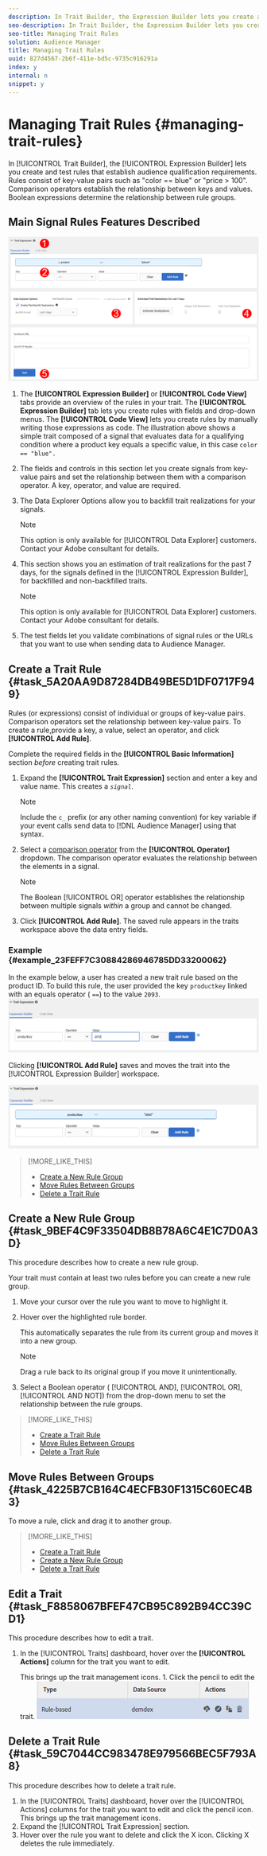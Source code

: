 ```yaml
---
description: In Trait Builder, the Expression Builder lets you create and test rules that establish audience qualification requirements. Rules consist of key-value pairs such as "color == blue" or "price > 100". Comparison operators establish the relationship between keys and values. Boolean expressions determine the relationship between rule groups.
seo-description: In Trait Builder, the Expression Builder lets you create and test rules that establish audience qualification requirements. Rules consist of key-value pairs such as "color == blue" or "price > 100". Comparison operators establish the relationship between keys and values. Boolean expressions determine the relationship between rule groups.
seo-title: Managing Trait Rules
solution: Audience Manager
title: Managing Trait Rules
uuid: 827d4567-2b6f-411e-bd5c-9735c916291a
index: y
internal: n
snippet: y
---
```


# Managing Trait Rules {#managing-trait-rules}

In [!UICONTROL Trait Builder], the [!UICONTROL Expression Builder] lets you create and test rules that establish audience qualification requirements. Rules consist of key-value pairs such as "color == blue" or "price > 100". Comparison operators establish the relationship between keys and values. Boolean expressions determine the relationship between rule groups.

<!--
c_tb_rules.xml
-->

## Main Signal Rules Features Described

![](assets/manage-trait-rules.png)

1. The **[!UICONTROL Expression Builder]** or **[!UICONTROL Code View]** tabs provide an overview of the rules in your trait. The **[!UICONTROL Expression Builder]** tab lets you create rules with fields and drop-down menus. The **[!UICONTROL Code View]** lets you create rules by manually writing those expressions as code. The illustration above shows a simple trait composed of a signal that evaluates data for a qualifying condition where a product key equals a specific value, in this case `color == "blue".`

1. The fields and controls in this section let you create signals from key-value pairs and set the relationship between them with a comparison operator. A key, operator, and value are required.
1. The Data Explorer Options allow you to backfill trait realizations for your signals.
   >[!NOTE]
   >
   >This option is only available for [!UICONTROL Data Explorer] customers. Contact your Adobe consultant for details.
1. This section shows you an estimation of trait realizations for the past 7 days, for the signals defined in the [!UICONTROL Expression Builder], for backfilled and non-backfilled traits. 
   >[!NOTE]
   >
   >This option is only available for [!UICONTROL Data Explorer] customers. Contact your Adobe consultant for details.
1. The test fields let you validate combinations of signal rules or the URLs that you want to use when sending data to Audience Manager.

## Create a Trait Rule {#task_5A20AA9D87284DB49BE5D1DF0717F949}

Rules (or expressions) consist of individual or groups of key-value pairs. Comparison operators set the relationship between key-value pairs. To create a rule,provide a key, a value, select an operator, and click **[!UICONTROL Add Rule]**.

<!--
t_tb_create_rules.xml
-->

Complete the required fields in the **[!UICONTROL Basic Information]** section *before* creating trait rules.

1. Expand the **[!UICONTROL Trait Expression]** section and enter a key and value name. This creates a *`signal`*.

   >[!NOTE]
   >
   >Include the `c_` prefix (or any other naming convention) for key variable if your event calls send data to [!DNL Audience Manager] using that syntax.

1. Select a [comparison operator](../../c-features/traits/trait-comparison-operators.md#concept_1A1761AA403341D7B91C0E26DC4294F4) from the **[!UICONTROL Operator]** dropdown. The comparison operator evaluates the relationship between the elements in a signal.

   >[!NOTE]
   >
   >The Boolean [!UICONTROL OR] operator establishes the relationship between multiple signals *within* a group and cannot be changed.

1. Click **[!UICONTROL Add Rule]**. The saved rule appears in the traits workspace above the data entry fields.

### Example {#example_23FEFF7C30884286946785DD33200062}

In the example below, a user has created a new trait rule based on the product ID. To build this rule, the user provided the key `productkey` linked with an equals operator ( `==`) to the value `2093`.
![](assets/tb_sample_rule1.png)

Clicking **[!UICONTROL Add Rule]** saves and moves the trait into the [!UICONTROL Expression Builder] workspace.

![](assets/tb_sample_rule2.png)

>[!MORE_LIKE_THIS]
>
>* [Create a New Rule Group](../../c-features/traits/manage-trait-rules.md#task_9BEF4C9F33504DB8B78A6C4E1C7D0A3D)
>* [Move Rules Between Groups](../../c-features/traits/manage-trait-rules.md#task_4225B7CB164C4ECFB30F1315C60EC4B3)
>* [Delete a Trait Rule](../../c-features/traits/manage-trait-rules.md#task_59C7044CC983478E979566BEC5F793A8)

## Create a New Rule Group {#task_9BEF4C9F33504DB8B78A6C4E1C7D0A3D}

This procedure describes how to create a new rule group.

<!--
t_tb_new_rule_group.xml
-->

Your trait must contain at least two rules before you can create a new rule group.

1. Move your cursor over the rule you want to move to highlight it.
1. Hover over the highlighted rule border.

   This automatically separates the rule from its current group and moves it into a new group.

   >[!NOTE]
   >
   >Drag a rule back to its original group if you move it unintentionally.

1. Select a Boolean operator ( [!UICONTROL AND], [!UICONTROL OR], [!UICONTROL AND NOT]) from the drop-down menu to set the relationship between the rule groups.

>[!MORE_LIKE_THIS]
>
>* [Create a Trait Rule](../../c-features/traits/manage-trait-rules.md#task_5A20AA9D87284DB49BE5D1DF0717F949)
>* [Move Rules Between Groups](../../c-features/traits/manage-trait-rules.md#task_4225B7CB164C4ECFB30F1315C60EC4B3)
>* [Delete a Trait Rule](../../c-features/traits/manage-trait-rules.md#task_59C7044CC983478E979566BEC5F793A8)

## Move Rules Between Groups {#task_4225B7CB164C4ECFB30F1315C60EC4B3}

To move a rule, click and drag it to another group.

>[!MORE_LIKE_THIS]
>
>* [Create a Trait Rule](../../c-features/traits/manage-trait-rules.md#task_5A20AA9D87284DB49BE5D1DF0717F949)
>* [Create a New Rule Group](../../c-features/traits/manage-trait-rules.md#task_9BEF4C9F33504DB8B78A6C4E1C7D0A3D)
>* [Delete a Trait Rule](../../c-features/traits/manage-trait-rules.md#task_59C7044CC983478E979566BEC5F793A8)

## Edit a Trait {#task_F8858067BFEF47CB95C892B94CC39CD1}

This procedure describes how to edit a trait.

<!--
t_tb_edit.xml
-->

1. In the [!UICONTROL Traits] dashboard, hover over the **[!UICONTROL Actions]** column for the trait you want to edit.

   This brings up the trait management icons. 1. Click the pencil to edit the trait.
   ![](assets/tb_edit_trait.png)

## Delete a Trait Rule {#task_59C7044CC983478E979566BEC5F793A8}

This procedure describes how to delete a trait rule.

<!-- 
t_tb_delete_rule.xml
-->
1. In the [!UICONTROL Traits] dashboard, hover over the [!UICONTROL Actions] columns for the trait you want to edit and click the pencil icon. This brings up the trait management icons.
1. Expand the [!UICONTROL Trait Expression] section.
1. Hover over the rule you want to delete and click the X icon.
   Clicking X deletes the rule immediately.